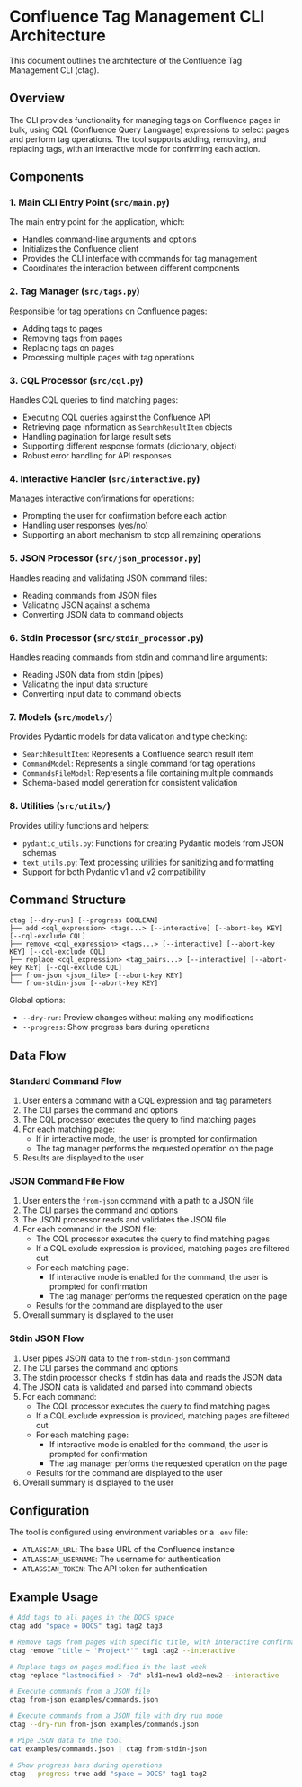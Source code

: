 # Confluence Tag Management CLI Architecture

This document outlines the architecture of the Confluence Tag Management CLI (ctag).

## Overview

The CLI provides functionality for managing tags on Confluence pages in bulk, using CQL (Confluence Query Language) expressions to select pages and perform tag operations. The tool supports adding, removing, and replacing tags, with an interactive mode for confirming each action.

## Components

### 1. Main CLI Entry Point (`src/main.py`)

The main entry point for the application, which:
- Handles command-line arguments and options
- Initializes the Confluence client
- Provides the CLI interface with commands for tag management
- Coordinates the interaction between different components

### 2. Tag Manager (`src/tags.py`)

Responsible for tag operations on Confluence pages:
- Adding tags to pages
- Removing tags from pages
- Replacing tags on pages
- Processing multiple pages with tag operations

### 3. CQL Processor (`src/cql.py`)

Handles CQL queries to find matching pages:
- Executing CQL queries against the Confluence API
- Retrieving page information as `SearchResultItem` objects
- Handling pagination for large result sets
- Supporting different response formats (dictionary, object)
- Robust error handling for API responses

### 4. Interactive Handler (`src/interactive.py`)

Manages interactive confirmations for operations:
- Prompting the user for confirmation before each action
- Handling user responses (yes/no)
- Supporting an abort mechanism to stop all remaining operations

### 5. JSON Processor (`src/json_processor.py`)

Handles reading and validating JSON command files:
- Reading commands from JSON files
- Validating JSON against a schema
- Converting JSON data to command objects

### 6. Stdin Processor (`src/stdin_processor.py`)

Handles reading commands from stdin and command line arguments:
- Reading JSON data from stdin (pipes)
- Validating the input data structure
- Converting input data to command objects

### 7. Models (`src/models/`)

Provides Pydantic models for data validation and type checking:
- `SearchResultItem`: Represents a Confluence search result item
- `CommandModel`: Represents a single command for tag operations
- `CommandsFileModel`: Represents a file containing multiple commands
- Schema-based model generation for consistent validation

### 8. Utilities (`src/utils/`)

Provides utility functions and helpers:
- `pydantic_utils.py`: Functions for creating Pydantic models from JSON schemas
- `text_utils.py`: Text processing utilities for sanitizing and formatting
- Support for both Pydantic v1 and v2 compatibility

## Command Structure

```
ctag [--dry-run] [--progress BOOLEAN]
├── add <cql_expression> <tags...> [--interactive] [--abort-key KEY] [--cql-exclude CQL]
├── remove <cql_expression> <tags...> [--interactive] [--abort-key KEY] [--cql-exclude CQL]
├── replace <cql_expression> <tag_pairs...> [--interactive] [--abort-key KEY] [--cql-exclude CQL]
├── from-json <json_file> [--abort-key KEY]
└── from-stdin-json [--abort-key KEY]
```

Global options:
- `--dry-run`: Preview changes without making any modifications
- `--progress`: Show progress bars during operations

## Data Flow

### Standard Command Flow

1. User enters a command with a CQL expression and tag parameters
2. The CLI parses the command and options
3. The CQL processor executes the query to find matching pages
4. For each matching page:
   - If in interactive mode, the user is prompted for confirmation
   - The tag manager performs the requested operation on the page
5. Results are displayed to the user

### JSON Command File Flow

1. User enters the `from-json` command with a path to a JSON file
2. The CLI parses the command and options
3. The JSON processor reads and validates the JSON file
4. For each command in the JSON file:
   - The CQL processor executes the query to find matching pages
   - If a CQL exclude expression is provided, matching pages are filtered out
   - For each matching page:
     - If interactive mode is enabled for the command, the user is prompted for confirmation
     - The tag manager performs the requested operation on the page
   - Results for the command are displayed to the user
5. Overall summary is displayed to the user

### Stdin JSON Flow

1. User pipes JSON data to the `from-stdin-json` command
2. The CLI parses the command and options
3. The stdin processor checks if stdin has data and reads the JSON data
4. The JSON data is validated and parsed into command objects
5. For each command:
   - The CQL processor executes the query to find matching pages
   - If a CQL exclude expression is provided, matching pages are filtered out
   - For each matching page:
     - If interactive mode is enabled for the command, the user is prompted for confirmation
     - The tag manager performs the requested operation on the page
   - Results for the command are displayed to the user
6. Overall summary is displayed to the user


## Configuration

The tool is configured using environment variables or a `.env` file:
- `ATLASSIAN_URL`: The base URL of the Confluence instance
- `ATLASSIAN_USERNAME`: The username for authentication
- `ATLASSIAN_TOKEN`: The API token for authentication

## Example Usage

```bash
# Add tags to all pages in the DOCS space
ctag add "space = DOCS" tag1 tag2 tag3

# Remove tags from pages with specific title, with interactive confirmation
ctag remove "title ~ 'Project*'" tag1 tag2 --interactive

# Replace tags on pages modified in the last week
ctag replace "lastmodified > -7d" old1=new1 old2=new2 --interactive

# Execute commands from a JSON file
ctag from-json examples/commands.json

# Execute commands from a JSON file with dry run mode
ctag --dry-run from-json examples/commands.json

# Pipe JSON data to the tool
cat examples/commands.json | ctag from-stdin-json

# Show progress bars during operations
ctag --progress true add "space = DOCS" tag1 tag2
